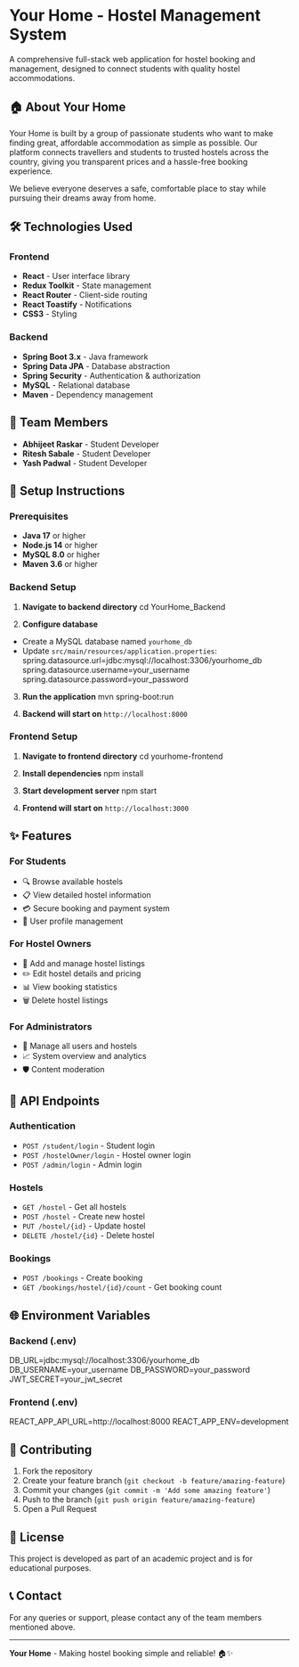 # Your Home - Hostel Management System

A comprehensive full-stack web application for hostel booking and management, designed to connect students with quality hostel accommodations.

## 🏠 About Your Home

Your Home is built by a group of passionate students who want to make finding great, affordable accommodation as simple as possible. Our platform connects travellers and students to trusted hostels across the country, giving you transparent prices and a hassle-free booking experience.

We believe everyone deserves a safe, comfortable place to stay while pursuing their dreams away from home.

## 🛠️ Technologies Used

### Frontend
- **React** - User interface library
- **Redux Toolkit** - State management
- **React Router** - Client-side routing
- **React Toastify** - Notifications
- **CSS3** - Styling

### Backend
- **Spring Boot 3.x** - Java framework
- **Spring Data JPA** - Database abstraction
- **Spring Security** - Authentication & authorization
- **MySQL** - Relational database
- **Maven** - Dependency management

## 👥 Team Members

- **Abhijeet Raskar** - Student Developer
- **Ritesh Sabale** - Student Developer  
- **Yash Padwal** - Student Developer

## 🚀 Setup Instructions

### Prerequisites
- **Java 17** or higher
- **Node.js 14** or higher
- **MySQL 8.0** or higher
- **Maven 3.6** or higher

### Backend Setup

1. **Navigate to backend directory**
cd YourHome_Backend



2. **Configure database**
- Create a MySQL database named `yourhome_db`
- Update `src/main/resources/application.properties`:
spring.datasource.url=jdbc:mysql://localhost:3306/yourhome_db
spring.datasource.username=your_username
spring.datasource.password=your_password



3. **Run the application**
mvn spring-boot:run



4. **Backend will start on** `http://localhost:8000`

### Frontend Setup

1. **Navigate to frontend directory**
cd yourhome-frontend



2. **Install dependencies**
npm install



3. **Start development server**
npm start



4. **Frontend will start on** `http://localhost:3000`

## ✨ Features

### For Students
- 🔍 Browse available hostels
- 📋 View detailed hostel information
- 💳 Secure booking and payment system
- 👤 User profile management

### For Hostel Owners
- 🏨 Add and manage hostel listings
- ✏️ Edit hostel details and pricing
- 📊 View booking statistics
- 🗑️ Delete hostel listings

### For Administrators
- 👥 Manage all users and hostels
- 📈 System overview and analytics
- 🛡️ Content moderation

## 🔧 API Endpoints

### Authentication
- `POST /student/login` - Student login
- `POST /hostelOwner/login` - Hostel owner login
- `POST /admin/login` - Admin login

### Hostels
- `GET /hostel` - Get all hostels
- `POST /hostel` - Create new hostel
- `PUT /hostel/{id}` - Update hostel
- `DELETE /hostel/{id}` - Delete hostel

### Bookings
- `POST /bookings` - Create booking
- `GET /bookings/hostel/{id}/count` - Get booking count

## 🌐 Environment Variables

### Backend (.env)
DB_URL=jdbc:mysql://localhost:3306/yourhome_db
DB_USERNAME=your_username
DB_PASSWORD=your_password
JWT_SECRET=your_jwt_secret



### Frontend (.env)
REACT_APP_API_URL=http://localhost:8000
REACT_APP_ENV=development



## 🤝 Contributing

1. Fork the repository
2. Create your feature branch (`git checkout -b feature/amazing-feature`)
3. Commit your changes (`git commit -m 'Add some amazing feature'`)
4. Push to the branch (`git push origin feature/amazing-feature`)
5. Open a Pull Request

## 📝 License

This project is developed as part of an academic project and is for educational purposes.

## 📞 Contact

For any queries or support, please contact any of the team members mentioned above.

---

**Your Home** - Making hostel booking simple and reliable! 🏠✨
